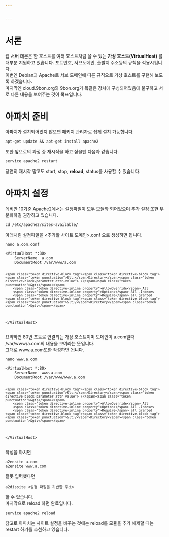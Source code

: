 ```yaml
---


---
```


<h1 id="서론">서론</h1>
<p>웹 서버 데몬은 한 호스트를 여러 호스트처럼 쓸 수 있는 <strong>가상 호스트(VirtualHost)</strong> 를 대부분 지원하고 있습니다. 포트번호, 서브도메인, 출발지 주소등의 규칙을 적용시킵니다.<br>
이번엔 Debian과 Apache로 서브 도메인에 따른 규칙으로 가상 호스트를 구현해 보도록 하겠습니다.<br>
마지막엔 cloud.9bon.org와 9bon.org가 똑같은 장치에 구성되어있음에 불구하고 서로 다른 내용을 보여주는 것이 목표입니다.</p>
<h1 id="아파치-준비">아파치 준비</h1>
<p>아파치가 설치되어있지 않으면 패키지 관리자로 쉽게 설치 가능합니다.</p>
<pre class=" language-bash"><code class="prism  language-bash"><span class="token function">apt-get</span> update <span class="token operator">&amp;&amp;</span> <span class="token function">apt-get</span> <span class="token function">install</span> apache2
</code></pre>
<p>또한 앞으로의 과정 중 재시작을 하고 싶을땐 다음과 같습니다.</p>
<pre class=" language-bash"><code class="prism  language-bash"><span class="token function">service</span> apache2 restart
</code></pre>
<p>당연히 재시작 말고도 start, stop, <strong>reload</strong>, status를 사용할 수 있습니다.</p>
<h1 id="아파치-설정">아파치 설정</h1>
<p>데비안 10기준 Apache2에서는 설정파일이 모두 모듈화 되어있으며 추가 설정 또한 부분화하길 권장하고 있습니다.</p>
<pre class=" language-bash"><code class="prism  language-bash"><span class="token function">cd</span> /etc/apache2/sites-available/
</code></pre>
<p>아래처럼 설정파일을 &lt;추가할 사이트 도메인&gt;.conf 으로 생성하면 됩니다.</p>
<pre class=" language-bash"><code class="prism  language-bash"><span class="token function">nano</span> a.com.conf
</code></pre>
<pre class=" language-apacheconf"><code class="prism  language-apacheconf"><span class="token directive-block tag"><span class="token directive-block tag"><span class="token punctuation">&lt;</span>VirtualHost</span><span class="token directive-block-parameter attr-value"> *<span class="token punctuation">:</span>80</span><span class="token punctuation">&gt;</span></span>
    <span class="token directive-inline property">ServerName</span>  a.com
    <span class="token directive-inline property">DocumentRoot</span> /var/www/a.com

    <span class="token directive-block tag"><span class="token directive-block tag"><span class="token punctuation">&lt;</span>Directory</span><span class="token directive-block-parameter attr-value"> /</span><span class="token punctuation">&gt;</span></span>
        <span class="token directive-inline property">AllowOverride</span> All
        <span class="token directive-inline property">Options</span> All -Indexes
        <span class="token directive-inline property">Require</span> all granted
    <span class="token directive-block tag"><span class="token directive-block tag"><span class="token punctuation">&lt;/</span>Directory</span><span class="token punctuation">&gt;</span></span>
<span class="token directive-block tag"><span class="token directive-block tag"><span class="token punctuation">&lt;/</span>VirtualHost</span><span class="token punctuation">&gt;</span></span>
</code></pre>
<p>요약하면 80번 포트로 연결되는 가상 호스트이며 도메인이 a.com일때 /var/www/a.com의 내용을 보여라는 뜻입니다.<br>
그대로  www.a.com또한 작성하면 됩니다.</p>
<pre class=" language-bash"><code class="prism  language-bash"><span class="token function">nano</span> www.a.com
</code></pre>
<pre class=" language-apacheconf"><code class="prism  language-apacheconf"><span class="token directive-block tag"><span class="token directive-block tag"><span class="token punctuation">&lt;</span>VirtualHost</span><span class="token directive-block-parameter attr-value"> *<span class="token punctuation">:</span>80</span><span class="token punctuation">&gt;</span></span>
    <span class="token directive-inline property">ServerName</span>  www.a.com
    <span class="token directive-inline property">DocumentRoot</span> /var/www/www.a.com
    
    <span class="token directive-block tag"><span class="token directive-block tag"><span class="token punctuation">&lt;</span>Directory</span><span class="token directive-block-parameter attr-value"> /</span><span class="token punctuation">&gt;</span></span>
        <span class="token directive-inline property">AllowOverride</span> All
        <span class="token directive-inline property">Options</span> All -Indexes
        <span class="token directive-inline property">Require</span> all granted
    <span class="token directive-block tag"><span class="token directive-block tag"><span class="token punctuation">&lt;/</span>Directory</span><span class="token punctuation">&gt;</span></span>
<span class="token directive-block tag"><span class="token directive-block tag"><span class="token punctuation">&lt;/</span>VirtualHost</span><span class="token punctuation">&gt;</span></span>
</code></pre>
<p>작성을 마치면</p>
<pre class=" language-bash"><code class="prism  language-bash">a2ensite a.com
a2ensite www.a.com
</code></pre>
<p>잘못 입력했다면</p>
<pre class=" language-bash"><code class="prism  language-bash">a2dissite <span class="token operator">&lt;</span>설정 파일을 기반한 주소<span class="token operator">&gt;</span>
</code></pre>
<p>할 수 있습니다.<br>
마지막으로 reload 하면 완료입니다.</p>
<pre class=" language-bash"><code class="prism  language-bash"><span class="token function">service</span> apache2 reload
</code></pre>
<p>참고로 아파치는 사이트 설정을 바꾸는 것에는 reload를 모듈을 추가 해제할 때는 restart 하기를 추천하고 있습니다.</p>

